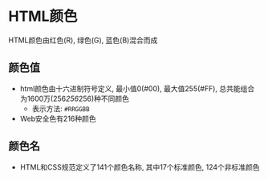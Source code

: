 # HTML颜色

HTML颜色由红色(R), 绿色(G), 蓝色(B)混合而成


## 颜色值

* html颜色由十六进制符号定义, 最小值0(#00), 最大值255(#FF), 总共能组合为1600万(256*256*256)种不同颜色
    - 表示方法: `#RRGGBB`
* Web安全色有216种颜色


## 颜色名

* HTML和CSS规范定义了141个颜色名称, 其中17个标准颜色, 124个非标准颜色
